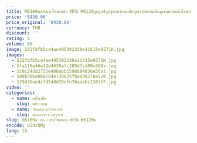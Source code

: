 ```yaml
---
title: M6100ดิสก์เบรกไฮดรอลิก MTB M6120ลูกสูบ4ลูกสูบจักรยานเสือภูเขาจักรยานเสือภูเขาดิสก์เบรกไฮดรอลิก MTB BR เบรคซ้ายขวา
price: '8438.06'
price_original: '8438.06'
currency: THB
discount: ''
rating: 5
volume: 88
image: S32fdfb5ca4ae495392330e11515e9571K.jpg
images:
  - S32fdfb5ca4ae495392330e11515e9571K.jpg
  - Sfa1f6e46e12d4636afc280d7cd89c699v.jpg
  - S10c24dd2755e488abb5598694856e56al.jpg
  - S00b30be0b02d4e138025fbaa30278e5cK.jpg
  - S29d30aedcfd548d39efe7baaebc1387fF.jpg
video: ''
categories:
  - name: เครื่องมือ
    slug: เคร-องม
  - name: วัดและการวิเคราะห์
    slug: ดและการว-เคราะห
slug: m6100ด-สก-เบรกไฮดรอล-mtb-m6120ล
encode: o2dzQMy
lang: th
---
```

  